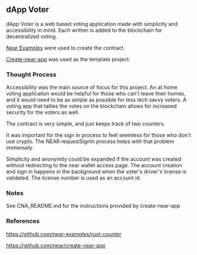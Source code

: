 ## dApp Voter

dApp Voter is a web based voting application made with simplicity and accessibility in mind. Each written is added to the blockchain for decentralized voting.

[Near Examples][1] were used to create the contract.

[Create-near-app][2] was used as the template project.

### Thought Process

Accessibility was the main source of focus for this project. An at home voting applicaiton would be helpful for those who can't leave their homes, and it would need to be as simple as possible for less tech savvy voters. A voting app that tallies the votes on the blockchain allows for increased security for the voters as well.

The contract is very simple, and just keeps track of two counters.

It was important for the sign in process to feel seemless for those who don't use crypto. The NEAR requestSignIn process helps with that problem immensely.

Simplicity and anonymity could be expanded if the account was created without redirecting to the near wallet access page. The account creation and sign in happens in the background when the voter's driver's license is validated. The license number is used as an account id.

### Notes

See CNA_README.md for the instructions provided by create-near-app

### References

https://github.com/near-examples/rust-counter

https://github.com/near/create-near-app

[1]: https://github.com/near-examples/rust-counter
[2]: https://github.com/near/create-near-app
